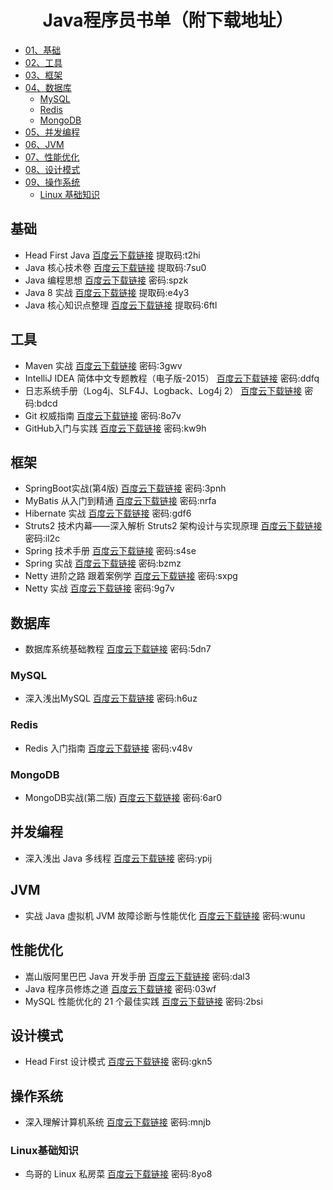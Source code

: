 <h1 align="center">Java程序员书单（附下载地址）</h1>

- [01、基础](#基础)
- [02、工具](#工具)
- [03、框架](#框架)
- [04、数据库](#数据库)
  - [MySQL](#MySQL)
  - [Redis](#Redis)
  - [MongoDB](#MongoDB)
- [05、并发编程](#并发编程)
- [06、JVM](#JVM)
- [07、性能优化](#性能优化)
- [08、设计模式](#设计模式)
- [09、操作系统](#操作系统)
  - [Linux 基础知识](#Linux基础知识)

## 基础

- Head First Java       [百度云下载链接](https://pan.baidu.com/s/11OAEezloi9QMS6HBeV9Www) 提取码:t2hi
- Java 核心技术卷       [百度云下载链接](https://pan.baidu.com/s/10MwErNKICSexwfh1thboHg) 提取码:7su0 
- Java 编程思想       [百度云下载链接](https://pan.baidu.com/s/1Si5o3pL9tGM3kOt2U-LN0Q)  密码:spzk
- Java 8 实战       [百度云下载链接](https://pan.baidu.com/s/1xRURT8Vz2MgAFR57R5Ai6w) 提取码:e4y3 
- Java 核心知识点整理       [百度云下载链接](https://pan.baidu.com/s/1gRiNItya7vgB2CPNS_6GsA) 提取码:6ftl

## 工具
- Maven 实战       [百度云下载链接](https://pan.baidu.com/s/1ba7Rsa_1tH0t9aFbQUy64Q)  密码:3gwv
- IntelliJ IDEA 简体中文专题教程（电子版-2015）       [百度云下载链接](https://pan.baidu.com/s/1NXN62yy98nJk7ZfWpNxTAg)  密码:ddfq
- 日志系统手册（Log4j、SLF4J、Logback、Log4j 2）       [百度云下载链接](https://pan.baidu.com/s/1s9xaRFeoeDHGfrMGNRdWEw)  密码:bdcd
- Git 权威指南       [百度云下载链接](https://pan.baidu.com/s/1RduszPKbQwGBMQptuSXXAA)  密码:8o7v
- GitHub入门与实践       [百度云下载链接](https://pan.baidu.com/s/1SiNLjYjk5xXkuFW7NfHm_A)  密码:kw9h

## 框架

- SpringBoot实战(第4版)       [百度云下载链接](https://pan.baidu.com/s/1QXKWrvfNxHGFMFljDEl75A)  密码:3pnh
- MyBatis 从入门到精通       [百度云下载链接](https://pan.baidu.com/s/1W0xir8gqVxK84bqUNnk77g)  密码:nrfa
- Hibernate 实战       [百度云下载链接](https://pan.baidu.com/s/1duppcX2b_oSajBRnmTwWhw)  密码:gdf6
- Struts2 技术内幕——深入解析 Struts2 架构设计与实现原理       [百度云下载链接](https://pan.baidu.com/s/1grXYarfAgmmjg8DhTWYnWQ)  密码:il2c
- Spring 技术手册       [百度云下载链接](https://pan.baidu.com/s/1WknPObLtzvngrdfuz1FslA)  密码:s4se
- Spring 实战       [百度云下载链接](https://pan.baidu.com/s/11JoszjGSvaWOXFYIoEvJPA)  密码:bzmz
- Netty 进阶之路 跟着案例学       [百度云下载链接](https://pan.baidu.com/s/16fJloNmQ-HR8AHyclgmVdA)  密码:sxpg
- Netty 实战       [百度云下载链接](https://pan.baidu.com/s/1h91Hn9ku93MfXtyeLI9-YQ)  密码:9g7v

## 数据库

- 数据库系统基础教程       [百度云下载链接](https://pan.baidu.com/s/1RErkMRwTd4C0yITLk0VQCw)  密码:5dn7

### MySQL
- 深入浅出MySQL       [百度云下载链接](https://pan.baidu.com/s/1CJRc2PLWgTLucsgnqso3xA)  密码:h6uz

### Redis
- Redis 入门指南       [百度云下载链接](https://pan.baidu.com/s/1j9xhN-ScAIdqhNZXCYlWEw)  密码:v48v

### MongoDB

- MongoDB实战(第二版)       [百度云下载链接](https://pan.baidu.com/s/1TeLjHufi8ETliUm-t0HRHQ)  密码:6ar0

## 并发编程
- 深入浅出 Java 多线程       [百度云下载链接](https://pan.baidu.com/s/1VjU0K9rNcpgAtNtblmp-HQ)  密码:ypij

## JVM
- 实战 Java 虚拟机 JVM 故障诊断与性能优化       [百度云下载链接](https://pan.baidu.com/s/1qolWueFpW93SQgcYVdmOIg)  密码:wunu

## 性能优化
- 嵩山版阿里巴巴 Java 开发手册       [百度云下载链接](https://pan.baidu.com/s/1JdAnmTs9N6fRmy7j4Aucow)  密码:dal3
- Java 程序员修炼之道       [百度云下载链接](https://pan.baidu.com/s/1Ahy1XBLi0-HBL2F8uCbMmw)  密码:03wf
- MySQL 性能优化的 21 个最佳实践       [百度云下载链接](https://pan.baidu.com/s/1FVMMjQmIwKP6M_U9eFY_Mw)  密码:2bsi

## 设计模式
- Head First 设计模式       [百度云下载链接](https://pan.baidu.com/s/1AcfqcEJQ2aGck4WfmOIz4Q)  密码:gkn5

## 操作系统
- 深入理解计算机系统       [百度云下载链接](https://pan.baidu.com/s/1adfJK7Q6E9C14QhBbrHGwA)  密码:mnjb

### Linux基础知识
- 鸟哥的 Linux 私房菜       [百度云下载链接](https://pan.baidu.com/s/16j8c0JogC5RrY8yyyoUvyQ)  密码:8yo8

